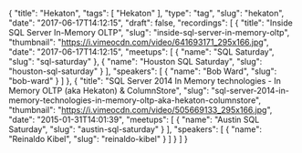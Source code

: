 {
  "title": "Hekaton",
  "tags": [
    "Hekaton"
  ],
  "type": "tag",
  "slug": "hekaton",
  "date": "2017-06-17T14:12:15",
  "draft": false,
  "recordings": [
    {
      "title": "Inside SQL Server In-Memory OLTP",
      "slug": "inside-sql-server-in-memory-oltp",
      "thumbnail": "https://i.vimeocdn.com/video/641693171_295x166.jpg",
      "date": "2017-06-17T14:12:15",
      "meetups": [
        {
          "name": "SQL Saturday",
          "slug": "sql-saturday"
        },
        {
          "name": "Houston SQL Saturday",
          "slug": "houston-sql-saturday"
        }
      ],
      "speakers": [
        {
          "name": "Bob Ward",
          "slug": "bob-ward"
        }
      ]
    },
    {
      "title": "SQL Server 2014 In Memory technologies - In Memory OLTP (aka Hekaton) & ColumnStore",
      "slug": "sql-server-2014-in-memory-technologies-in-memory-oltp-aka-hekaton-columnstore",
      "thumbnail": "https://i.vimeocdn.com/video/505669133_295x166.jpg",
      "date": "2015-01-31T14:01:39",
      "meetups": [
        {
          "name": "Austin SQL Saturday",
          "slug": "austin-sql-saturday"
        }
      ],
      "speakers": [
        {
          "name": "Reinaldo Kibel",
          "slug": "reinaldo-kibel"
        }
      ]
    }
  ]
}